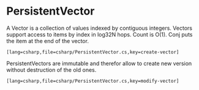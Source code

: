 PersistentVector
================

A Vector is a collection of values indexed by contiguous integers. Vectors support access to items by index in log32N hops. Count is O(1). Conj puts the item at the end of the vector.

    [lang=csharp,file=csharp/PersistentVector.cs,key=create-vector]

PersistentVectors are immutable and therefor allow to create new version without destruction of the old ones.

    [lang=csharp,file=csharp/PersistentVector.cs,key=modify-vector]
